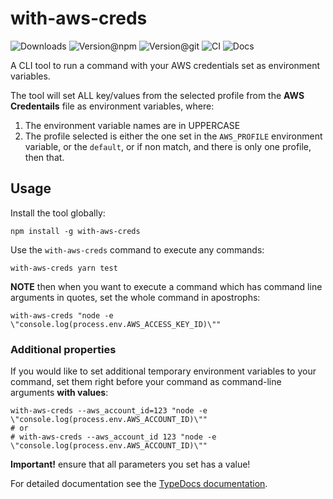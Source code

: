 # with-aws-creds

![Downloads](https://img.shields.io/npm/dw/with-aws-creds?style=flat-square)
![Version@npm](https://img.shields.io/npm/v/with-aws-creds?label=version%40npm&style=flat-square)
![Version@git](https://img.shields.io/github/package-json/v/szikszail/with-aws-creds/master?label=version%40git&style=flat-square)
![CI](https://img.shields.io/github/workflow/status/szikszail/with-aws-creds/CI/master?label=ci&style=flat-square)
![Docs](https://img.shields.io/github/workflow/status/szikszail/with-aws-creds/Docs/master?label=docs&style=flat-square)

A CLI tool to run a command with your AWS credentials set as environment variables.

The tool will set ALL key/values from the selected profile from the **AWS Credentails** file as environment variables, where:

1. The environment variable names are in UPPERCASE
1. The profile selected is either the one set in the `AWS_PROFILE` environment variable, or the `default`, or if non match, and there is only one profile, then that.

## Usage

Install the tool globally:

```shell
npm install -g with-aws-creds
```

Use the `with-aws-creds` command to execute any commands:

```shell
with-aws-creds yarn test
```

**NOTE** then when you want to execute a command which has command line arguments in quotes, set the whole command in apostrophs:

```shell
with-aws-creds "node -e \"console.log(process.env.AWS_ACCESS_KEY_ID)\""
```

### Additional properties

If you would like to set additional temporary environment variables to your command, set them right before your command as command-line arguments **with values**:

```shell
with-aws-creds --aws_account_id=123 "node -e \"console.log(process.env.AWS_ACCOUNT_ID)\""
# or
# with-aws-creds --aws_account_id 123 "node -e \"console.log(process.env.AWS_ACCOUNT_ID)\""
```

**Important!** ensure that all parameters you set has a value!

For detailed documentation see the [TypeDocs documentation](https://szikszail.github.io/with-aws-creds/).

